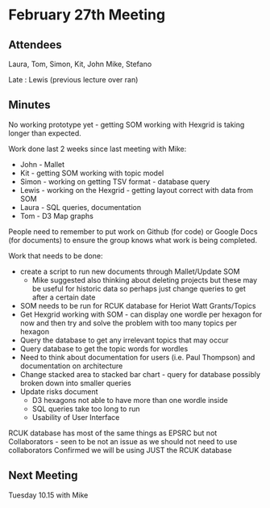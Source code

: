 # February 27th Meeting

## Attendees
Laura, Tom, Simon, Kit, John
Mike, Stefano

Late : Lewis (previous lecture over ran)

## Minutes
No working prototype yet - getting SOM working with Hexgrid is taking longer than expected.

Work done last 2 weeks since last meeting with Mike:
* John - Mallet
* Kit - getting SOM working with topic model
* Simon - working on getting TSV format - database query 
* Lewis - working on the Hexgrid - getting layout correct with data from SOM
* Laura - SQL queries, documentation
* Tom - D3 Map graphs

People need to remember to put work on Github (for code) or Google Docs (for documents) to ensure the group knows what work is being completed.

Work that needs to be done:
* create a script to run new documents through Mallet/Update SOM
  * Mike suggested also thinking about deleting projects but these may be useful for historic data so perhaps just change queries to get after a certain date
* SOM needs to be run for RCUK database for Heriot Watt Grants/Topics
* Get Hexgrid working with SOM - can display one wordle per hexagon for now and then try and solve the problem with too many topics per hexagon
* Query the database to get any irrelevant topics that may occur
* Query database to get the topic words for wordles
* Need to think about documentation for users (i.e. Paul Thompson) and documentation on architecture
* Change stacked area to stacked bar chart - query for database possibly broken down into smaller queries
* Update risks document
  * D3 hexagons not able to have more than one wordle inside
  * SQL queries take too long to run
  * Usability of User Interface

RCUK database has most of the same things as EPSRC but not Collaborators - seen to be not an issue as we should not need to use collaborators
Confirmed we will be using JUST the RCUK database

## Next Meeting
Tuesday 10.15 with Mike
